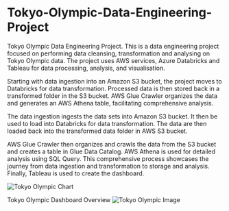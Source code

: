 # Tokyo-Olympic-Data-Engineering-Project
Tokyo Olympic Data Engineering Project. This is a data engineering project focused on performing data cleansing, transformation and analysing on Tokyo Olympic data. The project uses AWS services, Azure Databricks and Tableau for data processing, analysis, and visualisation.

Starting with data ingestion into an Amazon S3 bucket, the project moves to Databricks for data transformation. Processed data is then stored back in a transformed folder in the S3 bucket. AWS Glue Crawler organizes the data and generates an AWS Athena table, facilitating comprehensive analysis.

The data ingestion ingests the data sets into Amazon S3 bucket. It then be used to load into Databricks for data transformation. The data are then loaded back into the transformed data folder in AWS S3 bucket. 

AWS Glue Crawler then organizes and crawls the data from the S3 bucket and creates a table in Glue Data Catalog. AWS Athena is used for detailed analysis using SQL Query. This comprehensive process showcases the journey from data ingestion and transformation to storage and analysis. Finally, Tableau is used to create the dashboard.

![Tokyo Olympic Chart](https://github.com/jaylai28/Tokyo-Olympic-Data-Engineering-Project/assets/69461406/f91bb72e-2ae7-4401-9c4c-608975556d9b)

Tokyo Olympic Dashboard Overview
![Tokyo Olympic Image](https://github.com/jaylai28/Tokyo-Olympic-Data-Engineering-Project/assets/69461406/2f976ce7-4dfd-4482-875d-9f9069ee09a4)
